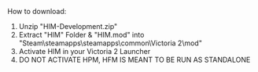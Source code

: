How to download:
1. Unzip "HIM-Development.zip"
2. Extract "HIM" Folder & "HIM.mod" into "Steam\steamapps\steamapps\common\Victoria 2\mod"
3. Activate HIM in your Victoria 2 Launcher
4. DO NOT ACTIVATE HPM, HFM IS MEANT TO BE RUN AS STANDALONE
